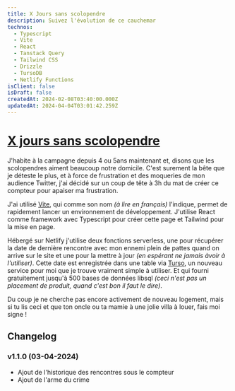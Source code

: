 ```yaml
---
title: X Jours sans scolopendre
description: Suivez l'évolution de ce cauchemar
technos:
  - Typescript
  - Vite
  - React
  - Tanstack Query
  - Tailwind CSS
  - Drizzle
  - TursoDB
  - Netlify Functions
isClient: false
isDraft: false
createdAt: 2024-02-08T03:40:00.000Z
updatedAt: 2024-04-04T03:01:42.259Z
---
```


# [X jours sans scolopendre](https://scolo.marvinl.com)

J'habite à la campagne depuis 4 ou 5ans maintenant et, disons que les scolopendres aiment beaucoup notre domicile.
C'est surement la bête que je déteste le plus, et à force de frustration et des moqueries de mon audience Twitter,
j'ai décidé sur un coup de tête à 3h du mat de créer ce compteur pour apaiser ma frustration.

J'ai utilisé [Vite](https://vitejs.dev/), qui comme son nom *(à lire en français)* l'indique, permet de rapidement lancer un environnement de
développement. J'utilise React comme framework avec Typescript pour créer cette page et Tailwind pour la mise en page.

Hébergé sur Netlify j'utilise deux fonctions serverless, une pour récupérer la date de dernière rencontre avec mon
ennemi
plein de
pattes quand on arrive sur le site et une pour la mettre à jour *(en espérant ne jamais àvoir à l'utiliser)*.
Cette date est enregistrée dans une table via [Turso](https://turso.tech/), un nouveau service pour moi que je trouve vraiment
simple à utiliser. Et qui fourni gratuitement jusqu'à 500 bases de données libsql *(ceci n'est pas un placement de produit, quand c'est
bon il faut le dire)*.

Du coup je ne cherche pas encore activement de nouveau logement, mais si tu lis ceci et que ton oncle ou ta mamie à une
jolie villa à louer, fais moi signe !

## Changelog

### v1.1.0 (03-04-2024)

* Ajout de l'historique des rencontres sous le compteur
* Ajout de l'arme du crime
